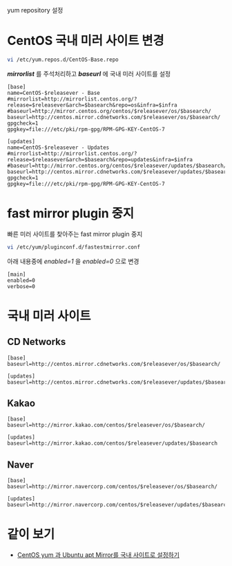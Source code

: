 yum repository 설정

# CentOS 국내 미러 사이트 변경

```sh
vi /etc/yum.repos.d/CentOS-Base.repo 
```

***mirrorlist*** 를 주석처리하고 ***baseurl*** 에 국내 미러 사이트를 설정 

```
[base]
name=CentOS-$releasever - Base
#mirrorlist=http://mirrorlist.centos.org/?release=$releasever&arch=$basearch&repo=os&infra=$infra
#baseurl=http://mirror.centos.org/centos/$releasever/os/$basearch/
baseurl=http://centos.mirror.cdnetworks.com/$releasever/os/$basearch/
gpgcheck=1
gpgkey=file:///etc/pki/rpm-gpg/RPM-GPG-KEY-CentOS-7

[updates]
name=CentOS-$releasever - Updates
#mirrorlist=http://mirrorlist.centos.org/?release=$releasever&arch=$basearch&repo=updates&infra=$infra
#baseurl=http://mirror.centos.org/centos/$releasever/updates/$basearch/
baseurl=http://centos.mirror.cdnetworks.com/$releasever/updates/$basearch
gpgcheck=1
gpgkey=file:///etc/pki/rpm-gpg/RPM-GPG-KEY-CentOS-7
```

# fast mirror plugin 중지

빠른 미러 사이트를 찾아주는 fast mirror plugin 중지

```sh
vi /etc/yum/pluginconf.d/fastestmirror.conf 
```

아래 내용중에 *enabled=1* 을 *enabled=0* 으로 변경

```
[main]
enabled=0
verbose=0
```

# 국내 미러 사이트

## CD Networks

```
[base]
baseurl=http://centos.mirror.cdnetworks.com/$releasever/os/$basearch/

[updates]
baseurl=http://centos.mirror.cdnetworks.com/$releasever/updates/$basearch
```

## Kakao

```
[base]
baseurl=http://mirror.kakao.com/centos/$releasever/os/$basearch/

[updates]
baseurl=http://mirror.kakao.com/centos/$releasever/updates/$basearch
```


## Naver

```
[base]
baseurl=http://mirror.navercorp.com/centos/$releasever/os/$basearch/

[updates]
baseurl=http://mirror.navercorp.com/centos/$releasever/updates/$basearch/
```

# 같이 보기

* [CentOS yum 과 Ubuntu apt Mirror를 국내 사이트로 설정하기](https://www.lesstif.com/pages/viewpage.action?pageId=20776717)
